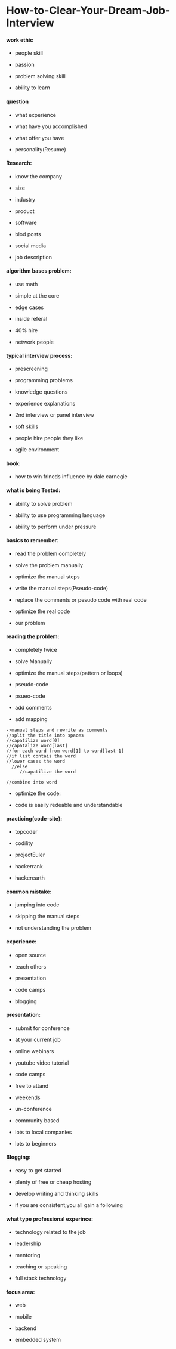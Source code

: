 # How-to-Clear-Your-Dream-Job-Interview

#### work ethic

* people skill

* passion

* problem solving skill

* ability to learn

 #### question 

* what experience

* what have you accomplished 

* what offer you have 

* personality(Resume)

#### Research:

* know the company

* size

* industry

* product 

* software

* blod posts

* social media

* job description

#### algorithm bases problem:

* use math

* simple at the core

* edge cases

* inside referal

* 40% hire

* network people

#### typical interview process:

* prescreening

* programming problems

* knowledge questions

* experience explanations

* 2nd interview or panel interview

* soft skills

* people hire people they like

* agile environment

#### book:

* how to win frineds influence by dale carnegie

#### what is being Tested:

* ability to solve problem 

* ability to use programming language

* ability to perform under pressure

#### basics to remember:

* read the problem completely

* solve the problem manually

* optimize the manual steps

* write the manual steps(Pseudo-code)

* replace the comments or pesudo code with real code

* optimize the real code

* our problem

#### reading the problem:

* completely twice

* solve Manually

* optimize the manual steps(pattern or loops)

* pseudo-code

* psueo-code

* add comments

* add mapping

```
->manual steps and rewrite as comments
//split the title into spaces
//capatilize word[0]
//capatalize word[last]
//for each word from word[1] to word[last-1]
//if list contais the word
//lower cases the word
  //else
     //capatilize the word

//combine into word
```

* optimize the code:

* code is easily redeable and understandable

#### practicing(code-site):

* topcoder

* codility

* projectEuler

* hackerrank

* hackerearth

#### common mistake:

* jumping into code

* skipping the manual steps

* not understanding the problem

#### experience:

* open source

* teach others

* presentation

* code camps

* blogging

#### presentation:

* submit for conference

* at your current job

* online webinars

* youtube video tutorial

* code camps

* free to attand

* weekends

* un-conference

* community based

* lots to local companies

* lots to beginners

#### Blogging:

* easy to get started

* plenty of free or cheap hosting

* develop writing and thinking skills

* if you are consistent,you all gain a following

#### what type professional experince:

* technology related to the job

* leadership

* mentoring

* teaching or speaking

* full stack technology


#### focus area:

* web

* mobile

* backend

* embedded system


